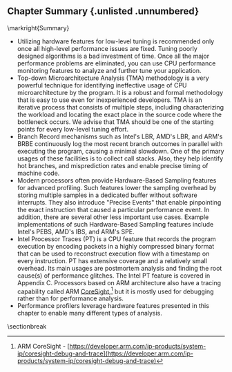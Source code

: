 ## Chapter Summary {.unlisted .unnumbered}

\markright{Summary}

* Utilizing hardware features for low-level tuning is recommended only once all high-level performance issues are fixed. Tuning poorly designed algorithms is a bad investment of time. Once all the major performance problems are eliminated, you can use CPU performance monitoring features to analyze and further tune your application. 
* Top-down Microarchitecture Analysis (TMA) methodology is a very powerful technique for identifying ineffective usage of CPU microarchitecture by the program. It is a robust and formal methodology that is easy to use even for inexperienced developers. TMA is an iterative process that consists of multiple steps, including characterizing the workload and locating the exact place in the source code where the bottleneck occurs. We advise that TMA should be one of the starting points for every low-level tuning effort.
* Branch Record mechanisms such as Intel's LBR, AMD's LBR, and ARM's BRBE continuously log the most recent branch outcomes in parallel with executing the program, causing a minimal slowdown. One of the primary usages of these facilities is to collect call stacks. Also, they help identify hot branches, and misprediction rates and enable precise timing of machine code.
* Modern processors often provide Hardware-Based Sampling features for advanced profiling. Such features lower the sampling overhead by storing multiple samples in a dedicated buffer without software interrupts. They also introduce "Precise Events" that enable pinpointing the exact instruction that caused a particular performance event. In addition, there are several other less important use cases. Example implementations of such Hardware-Based Sampling features include Intel's PEBS, AMD's IBS, and ARM's SPE.
* Intel Processor Traces (PT) is a CPU feature that records the program execution by encoding packets in a highly compressed binary format that can be used to reconstruct execution flow with a timestamp on every instruction. PT has extensive coverage and a relatively small overhead. Its main usages are postmortem analysis and finding the root cause(s) of performance glitches. The Intel PT feature is covered in Appendix C. Processors based on ARM architecture also have a tracing capability called ARM [CoreSight](https://developer.arm.com/ip-products/system-ip/coresight-debug-and-trace),[^2] but it is mostly used for debugging rather than for performance analysis.
* Performance profilers leverage hardware features presented in this chapter to enable many different types of analysis.

[^2]: ARM CoreSight - [https://developer.arm.com/ip-products/system-ip/coresight-debug-and-trace](https://developer.arm.com/ip-products/system-ip/coresight-debug-and-trace)

\sectionbreak

